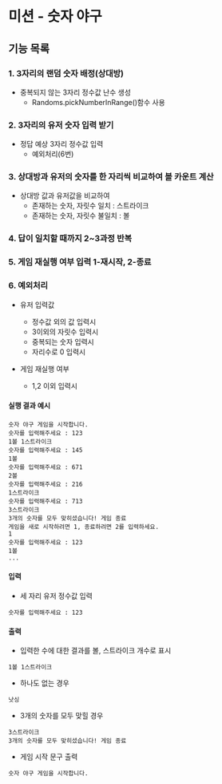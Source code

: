# 미션 - 숫자 야구

## 기능 목록

### 1. 3자리의 랜덤 숫자 배정(상대방)
- 중복되지 않는 3자리 정수값 난수 생성
    * Randoms.pickNumberInRange()함수 사용
### 2. 3자리의 유저 숫자 입력 받기  
- 정답 예상 3자리 정수값 입력
    * 예외처리(6번)
### 3. 상대방과 유저의 숫자를 한 자리씩 비교하여 볼 카운트 계산
- 상대방 값과 유저값을 비교하여 
    * 존재하는 숫자, 자릿수 일치 : 스트라이크
    * 존재하는 숫자, 자릿수 불일치 : 볼
### 4. 답이 일치할 때까지 2~3과정 반복
### 5. 게임 재실행 여부 입력 1-재시작, 2-종료
### 6. 예외처리
- 유저 입력값
    - 정수값 외의 값 입력시
    - 3이외의 자릿수 입력시
    - 중복되는 숫자 입력시  
    - 자리수로 0 입력시

- 게임 재실행 여부
    - 1,2 이외 입력시



#### 실행 결과 예시
```
숫자 야구 게임을 시작합니다.
숫자를 입력해주세요 : 123
1볼 1스트라이크
숫자를 입력해주세요 : 145
1볼
숫자를 입력해주세요 : 671
2볼
숫자를 입력해주세요 : 216
1스트라이크
숫자를 입력해주세요 : 713
3스트라이크
3개의 숫자를 모두 맞히셨습니다! 게임 종료
게임을 새로 시작하려면 1, 종료하려면 2를 입력하세요.
1
숫자를 입력해주세요 : 123
1볼
...
```

#### 입력

- 세 자리 유저 정수값 입력
```
숫자를 입력해주세요 : 123
```

#### 출력

- 입력한 수에 대한 결과를 볼, 스트라이크 개수로 표시

```
1볼 1스트라이크
```

- 하나도 없는 경우

```
낫싱
```

- 3개의 숫자를 모두 맞힐 경우

```
3스트라이크
3개의 숫자를 모두 맞히셨습니다! 게임 종료
```

- 게임 시작 문구 출력

```
숫자 야구 게임을 시작합니다.
```